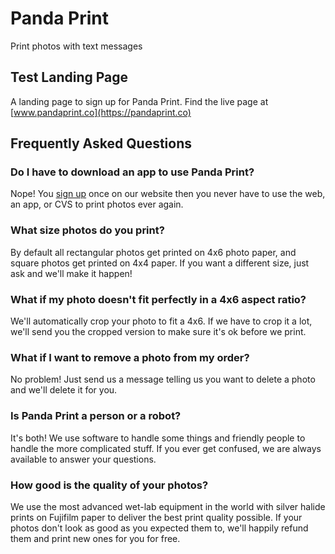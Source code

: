 # Panda Print
Print photos with text messages

## Test Landing Page

A landing page to sign up for Panda Print. Find the live page at [www.pandaprint.co](https://pandaprint.co)

## Frequently Asked Questions

### Do I have to download an app to use Panda Print?

Nope! You [sign up](https://pandaprint.co/signup.html) once on our website then you never have to use the web, an app, or CVS to print photos ever again.

### What size photos do you print?

By default all rectangular photos get printed on 4x6 photo paper, and square photos get printed on 4x4 paper. If you want a different size, just ask and we'll make it happen!

### What if my photo doesn't fit perfectly in a 4x6 aspect ratio?

We'll automatically crop your photo to fit a 4x6. If we have to crop it a lot, we'll send you the cropped version to make sure it's ok before we print.

### What if I want to remove a photo from my order?

No problem! Just send us a message telling us you want to delete a photo and we'll delete it for you.

### Is Panda Print a person or a robot?

It's both! We use software to handle some things and friendly people to handle the more complicated stuff. If you ever get confused, we are always available to answer your questions.

### How good is the quality of your photos?

We use the most advanced wet-lab equipment in the world with silver halide prints on Fujifilm paper to deliver the best print quality possible. If your photos don't look as good as you expected them to, we'll happily refund them and print new ones for you for free.
